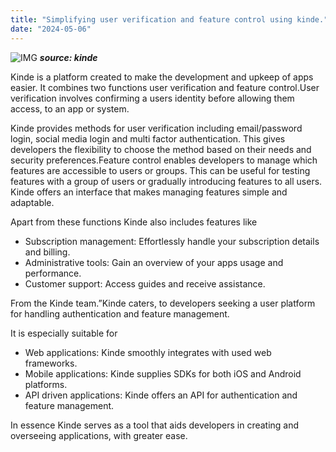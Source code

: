 ```yaml
---
title: "Simplifying user verification and feature control using kinde."
date: "2024-05-06"
---
```


![IMG](/posts/kinde.webp)
**_source: kinde_**

Kinde is a platform created to make the development and upkeep of apps easier. It combines two functions user verification and feature control.User verification involves confirming a users identity before allowing them access, to an app or system.

Kinde provides methods for user verification including email/password login, social media login and multi factor authentication. This gives developers the flexibility to choose the method based on their needs and security preferences.Feature control enables developers to manage which features are accessible to users or groups. This can be useful for testing features with a group of users or gradually introducing features to all users. Kinde offers an interface that makes managing features simple and adaptable.

Apart from these functions Kinde also includes features like

- Subscription management: Effortlessly handle your subscription details and billing.
- Administrative tools: Gain an overview of your apps usage and performance.
- Customer support: Access guides and receive assistance.

From the Kinde team.”Kinde caters, to developers seeking a user platform for handling authentication and feature management.

It is especially suitable for

- Web applications: Kinde smoothly integrates with used web frameworks.
- Mobile applications: Kinde supplies SDKs for both iOS and Android platforms.
- API driven applications: Kinde offers an API for authentication and feature management.

In essence Kinde serves as a tool that aids developers in creating and overseeing applications, with greater ease.
